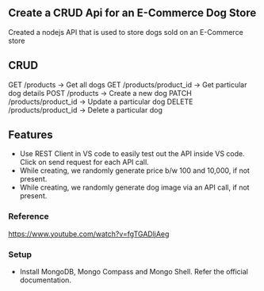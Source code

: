 ## Create a CRUD Api for an E-Commerce Dog Store

Created a nodejs API that is used to store dogs sold on an E-Commerce store

## CRUD

GET /products -> Get all dogs
GET /products/product_id -> Get particular dog details
POST /products -> Create a new dog
PATCH /products/product_id -> Update a particular dog
DELETE /products/product_id -> Delete a particular dog

## Features

- Use REST Client in VS code to easily test out the API inside VS code. Click on send request for each API call.
- While creating, we randomly generate price b/w 100 and 10,000, if not present.
- While creating, we randomly generate dog image via an API call, if not present.

### Reference

https://www.youtube.com/watch?v=fgTGADljAeg

### Setup

- Install MongoDB, Mongo Compass and Mongo Shell. Refer the official documentation.
